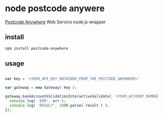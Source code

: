 # node postcode anywere

[Postcode Anywhere](http://www.postcodeanywhere.co.uk/support/webservices.aspx) Web Service node.js wrapper

## install
```bash
npm install postcode-anywhere
```

## usage
```javascript

var key = '<YOUR_API_KEY_OBTAINED_FROM_THE_POSTCODE_ANYWHERE>'

var gateway = new Gateway( key );

gateway.bankAccountValidationInteractiveValidate( '<YOUR_ACCOUNT_NUMBER>', '<YOUR_SORT_CODE>', function(err, result) {
  console.log( 'ERR', err );
  console.log( 'RESULT', JSON.parse( result ) );
});

```

